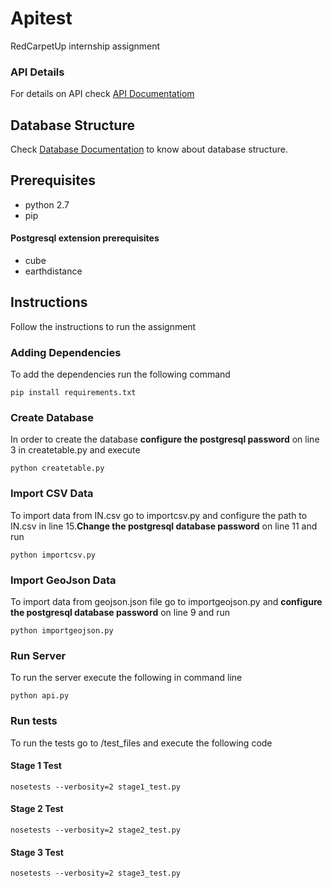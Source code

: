 # Apitest
RedCarpetUp internship assignment

### API Details
For details on API check [API Documentatiom](api.md)

## Database Structure
Check [Database Documentation](database.md) to know about database structure.

## Prerequisites
- python 2.7
- pip
#### Postgresql extension prerequisites
- cube
- earthdistance

## Instructions
Follow the instructions to run the assignment


### Adding Dependencies
To add the dependencies run the following command
```
pip install requirements.txt
```

### Create Database
In order to create the database **configure the postgresql password** on line 3 in createtable.py and execute
```
python createtable.py
```

### Import CSV Data
To import data from IN.csv go to importcsv.py and configure the path to IN.csv in line 15.**Change the postgresql database password** on line 11 and run
```
python importcsv.py
```

### Import GeoJson Data
To import data from geojson.json file go to importgeojson.py and **configure the postgresql database password** on line 9 and run
```
python importgeojson.py
```

### Run Server
To run the server execute the following in command line
```
python api.py
````

### Run tests
To run the tests go to /test_files and execute the following code
#### Stage 1 Test
```
nosetests --verbosity=2 stage1_test.py
```
#### Stage 2 Test
```
nosetests --verbosity=2 stage2_test.py
```
#### Stage 3 Test
```
nosetests --verbosity=2 stage3_test.py
```
